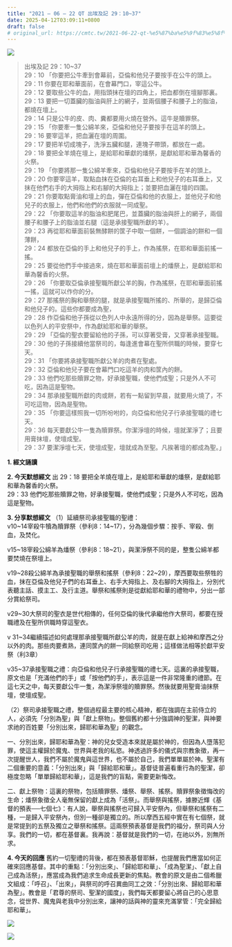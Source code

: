 ```yaml
---
title: "2021 – 06 – 22 QT 出埃及記 29：10~37"
date: 2025-04-12T03:09:11+0800
draft: false
# original_url: https://cmtc.tw/2021-06-22-qt-%e5%87%ba%e5%9f%83%e5%8f%8a%e8%a8%98-29%ef%bc%9a1037
---
```


![](/images/qt.jpg)
> 出埃及記 29：10\~37  
> 29：10 「你要把公牛牽到會幕前，亞倫和他兒子要按手在公牛的頭上。  
> 29：11 你要在耶和華面前，在會幕門口，宰這公牛。  
> 29：12 要取些公牛的血，用指頭抹在壇的四角上，把血都倒在壇腳那裏。  
> 29：13 要把一切蓋臟的脂油與肝上的網子，並兩個腰子和腰子上的脂油，都燒在壇上。  
> 29：14 只是公牛的皮、肉、糞都要用火燒在營外。這牛是贖罪祭。  
> 29：15 「你要牽一隻公綿羊來，亞倫和他兒子要按手在這羊的頭上。  
> 29：16 要宰這羊，把血灑在壇的周圍。  
> 29：17 要把羊切成塊子，洗淨五臟和腿，連塊子帶頭，都放在一處。  
> 29：18 要把全羊燒在壇上，是給耶和華獻的燔祭，是獻給耶和華為馨香的火祭。  
> 29：19 「你要將那一隻公綿羊牽來，亞倫和他兒子要按手在羊的頭上。  
> 29：20 你要宰這羊，取點血抹在亞倫的右耳垂上和他兒子的右耳垂上，又抹在他們右手的大拇指上和右腳的大拇指上；並要把血灑在壇的四圍。  
> 29：21 你要取點膏油和壇上的血，彈在亞倫和他的衣服上，並他兒子和他兒子的衣服上，他們和他們的衣服就一同成聖。  
> 29：22 「你要取這羊的脂油和肥尾巴，並蓋臟的脂油與肝上的網子，兩個腰子和腰子上的脂油並右腿（這是承接聖職所獻的羊）。  
> 29：23 再從耶和華面前裝無酵餅的筐子中取一個餅，一個調油的餅和一個薄餅，  
> 29：24 都放在亞倫的手上和他兒子的手上，作為搖祭，在耶和華面前搖一搖。  
> 29：25 要從他們手中接過來，燒在耶和華面前壇上的燔祭上，是獻給耶和華為馨香的火祭。  
> 29：26 「你要取亞倫承接聖職所獻公羊的胸，作為搖祭，在耶和華面前搖一搖，這就可以作你的分。  
> 29：27 那搖祭的胸和舉祭的腿，就是承接聖職所搖的、所舉的，是歸亞倫和他兒子的。這些你都要成為聖，  
> 29：28 作亞倫和他子孫從以色列人中永遠所得的分，因為是舉祭。這要從以色列人的平安祭中，作為獻給耶和華的舉祭。  
> 29：29 「亞倫的聖衣要留給他的子孫，可以穿著受膏，又穿著承接聖職。  
> 29：30 他的子孫接續他當祭司的，每逢進會幕在聖所供職的時候，要穿七天。  
> 29：31 「你要將承接聖職所獻公羊的肉煮在聖處。  
> 29：32 亞倫和他兒子要在會幕門口吃這羊的肉和筐內的餅。  
> 29：33 他們吃那些贖罪之物，好承接聖職，使他們成聖；只是外人不可吃，因為這是聖物。  
> 29：34 那承接聖職所獻的肉或餅，若有一點留到早晨，就要用火燒了，不可吃這物，因為是聖物。  
> 29：35 「你要這樣照我一切所吩咐的，向亞倫和他兒子行承接聖職的禮七天。  
> 29：36 每天要獻公牛一隻為贖罪祭。你潔淨壇的時候，壇就潔淨了；且要用膏抹壇，使壇成聖。  
> 29：37 要潔淨壇七天，使壇成聖，壇就成為至聖。凡挨著壇的都成為聖。」

**1. 經文誦讀**

**2.  今天默想經文**
出 29：18 要把全羊燒在壇上，是給耶和華獻的燔祭，是獻給耶和華為馨香的火祭。  
29：33 他們吃那些贖罪之物，好承接聖職，使他們成聖；只是外人不可吃，因為這是聖物。

**3. 分享默想經文**
（1）延續祭司承接聖職的聖禮：  
v10\~14宰殺牛犢為贖罪祭（參利8：14\~17），分為幾個步驟：按手、宰殺、倒血，及焚化。

v15\~18宰殺公綿羊為燔祭（參利8：18\~21），與潔淨祭不同的是，整隻公綿羊都要焚燒在祭壇上。

v19\~28殺公綿羊為承接聖職的舉祭和搖祭（參利8：22\~29），摩西要取些祭牲的血，抹在亞倫及他兒子們的右耳垂上、右手大拇指上、及右腳的大拇指上，分別代表聽主話、摸主工、及行主道。舉祭和搖祭則是從獻給耶和華的禮物中，分出一部分賞給祭司。

v29\~30大祭司的聖衣是世代相傳的，任何亞倫的後代承繼他作大祭司，都要在授職禮及在聖所供職時穿這聖衣。

v 31\~34繼續描述如何處理那承接聖職所獻公羊的肉，就是在獻上給神和摩西之分以外的肉。那些肉要煮熟，連同筐內的餅一同給祭司吃用；這樣做法相等於獻平安祭（利3章）

v35\~37承接聖職之禮：向亞倫和他兒子行承接聖職的禮七天。這裏的承接聖職，原文也是「充滿他們的手」或「按他們的手」，表示這是一件非常隆重的禮節。在這七天之中，每天要獻公牛一隻，為潔淨祭壇的贖罪祭。然後就要用聖膏油抹祭壇，使壇成聖。

（2）祭司承接聖職之禮，整個過程最主要的核心精神，都在強調在主前侍立的人，必須先「分別為聖」與「獻上祭物」。整個舊約都十分強調神的聖潔，與神要求祂的百姓要「分別出來，歸耶和華為聖」的觀念。

一、分別出來，歸耶和華為聖：神的兒女受造本來就是屬於神的，但因為人墮落犯罪，使這主權歸於魔鬼、世界與老我的私慾。神透過許多的儀式與宗教象徵，再一次提醒世人，我們不屬於魔鬼與這世界，也不屬於自己，我們單單屬於神。聖潔有二個重要的意義：「分別出來」與「歸給耶和華」。基督徒普遍看重行為的聖潔，卻極度忽略「單單歸給耶和華」，這是我們的盲點，需要更新悔改。

二、獻上祭物：這裏的祭物，包括贖罪祭、燔祭、舉祭、搖祭。贖罪祭象徵悔改的生命；燔祭象徵全人毫無保留的獻上成為「活祭」。而舉祭與搖祭，據滕近輝《基督的預表──七個七》：有人說，舉祭與搖祭也可歸入平安祭內，但舉祭和搖祭有二種，一是歸入平安祭內，但別一種卻是獨立的。所以摩西五經中實在有七個祭，就是常提到的五祭及獨立之舉祭和搖祭。這兩祭預表基督是我們的福分，祭司與人分享。我們的一切，都在基督裏。我再說：基督就是我們的一切，在祂以外，別無所求。

**4. 今天的回應**
舊約一切聖禮的背後，都在預表基督耶穌，也提醒我們應當如何正確來回應基督。其中的重點：「分別出來」、「歸給耶和華」、「成為聖潔」、「獻上自己成為活祭」，應當成為我們追求生命成長更新的焦點。教會的原文是由二個希臘文組成：「呼召」、「出來」，與祭司的呼召異曲同工之效：「分別出來、歸給耶和華為聖」。教會是「君尊的祭司、聖潔的國度」，我們每天都要留心將自己的心思意念，從世界、魔鬼與老我中分別出來，讓神的話與神的靈來充滿掌管：「完全歸給耶和華」。

![](/images/202106221.jpg)

![](/images/202106222.jpg)
